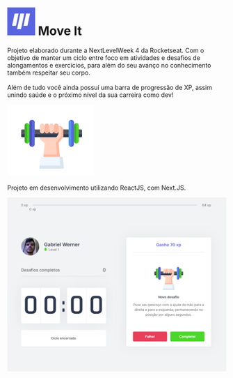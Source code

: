 # ![](https://raw.githubusercontent.com/gabrielgfw/move-it-nextjs-nlw/master/public/favicon.png)  Move It    

Projeto elaborado durante a NextLevelWeek 4 da Rocketseat.
Com o objetivo de manter um ciclo entre foco em atividades e desafios de alongamentos e exercícios, para além do seu avanço no conhecimento também respeitar seu corpo. <br><br>
Além de tudo você ainda possuí uma barra de progressão de XP, assim unindo saúde e o próximo nível da sua carreira como dev!


![](https://raw.githubusercontent.com/gabrielgfw/move-it-nextjs-nlw/master/body.png)
<br>
<br>
Projeto em desenvolvimento utilizando ReactJS, com Next.JS. <br>

![](https://raw.githubusercontent.com/gabrielgfw/move-it-nextjs-nlw/master/example.png)
